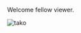 Welcome fellow viewer.



![tako](https://user-images.githubusercontent.com/102655156/161363675-7172b371-4ce4-4268-b777-ad2aa50bf3fb.jpg)
